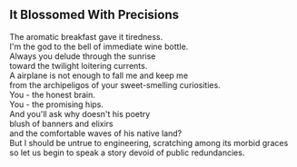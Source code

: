 It Blossomed With Precisions
----------------------------
The aromatic breakfast gave it tiredness.  
I'm the god to the bell of immediate wine bottle.  
Always you delude through the sunrise  
toward the twilight loitering currents.  
A airplane is not enough to fall me and keep me  
from the archipeligos of your sweet-smelling curiosities.  
You - the honest brain.  
You - the promising hips.  
And you'll ask why doesn't his poetry  
blush of banners and elixirs  
and the comfortable waves of his native land?  
But I should be untrue to engineering, scratching among its morbid graces  
so let us begin to speak a story devoid of public redundancies.  
